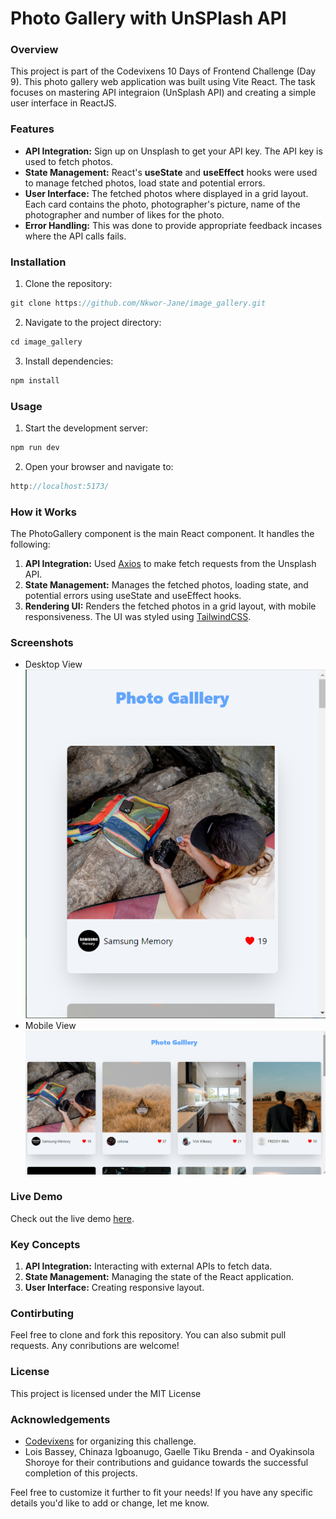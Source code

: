 # Photo Gallery with UnSPlash API

### Overview
This project is part of the Codevixens 10 Days of Frontend Challenge (Day 9). This photo gallery web application was built using Vite React. The task focuses on mastering API integraion (UnSplash API) and creating a simple user interface in ReactJS.

### Features
- **API Integration:** Sign up on Unsplash to get your API key. The API key is used to fetch photos.
- **State Management:** React's **useState** and **useEffect** hooks were used to manage fetched photos, load state and potential errors.
- **User Interface:** The fetched photos where displayed in a grid layout. Each card contains the photo, photographer's picture, name of the photographer and number of likes for the photo.
- **Error Handling:** This was done to provide appropriate feedback incases where the API calls fails.

### Installation
1. Clone the repository:
```javascript 
git clone https://github.com/Nkwor-Jane/image_gallery.git
```
2. Navigate to the project directory:
```javascript 
cd image_gallery
```
3. Install dependencies:
```javascript 
npm install
```

### Usage
1. Start the development server:
```javascript 
npm run dev
```
2. Open your browser and navigate to:
```javascript
http://localhost:5173/
```

### How it Works
The PhotoGallery component is the main React component. It handles the following:
1. **API Integration:** Used [Axios](https://axios-http.com/docs/intro) to make fetch requests from the Unsplash API.
2. **State Management:** Manages the fetched photos, loading state, and potential errors using useState and useEffect hooks. 
3. **Rendering UI:** Renders the fetched photos in a grid layout, with mobile responsiveness. The UI was styled using [TailwindCSS](https://tailwindcss.com/docs).

### Screenshots
- Desktop View
![Desktop View](public/img_gallery1.png)
- Mobile View
![Mobile View](public/img_gallery2.png)

### Live Demo
Check out the live demo [here](https://image-gallery-two-lemon.vercel.app/).

### Key Concepts
1. **API Integration:** Interacting with external APIs to fetch data.
2. **State Management:** Managing the state of the React application.
3. **User Interface:** Creating responsive layout.

### Contirbuting
Feel free to clone and fork this repository. You can also submit pull requests. Any conributions are welcome!

### License
This project is licensed under the MIT License

### Acknowledgements
- [Codevixens](https://codevixens.org/) for organizing this challenge.
- Lois Bassey, Chinaza Igboanugo, Gaelle Tiku Brenda - and Oyakinsola Shoroye for their contributions and guidance towards the successful completion of this projects.

Feel free to customize it further to fit your needs! If you have any specific details you'd like to add or change, let me know.
